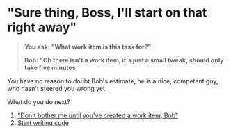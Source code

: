 # "Sure thing, Boss, I'll start on that right away"

> **You ask: "What work item is this task for?"**
>
> **Bob: "Oh there isn't a work item, it's just a small tweak, should only take five minutes**

You have no reason to doubt Bob's estimate, he is a nice, competent guy, who hasn't steered you wrong yet.

What do you do next?

1. ["Don't bother me until you've created a work item, Bob"](./work_item.md)
2. [Start writing code](./write_code.md)
